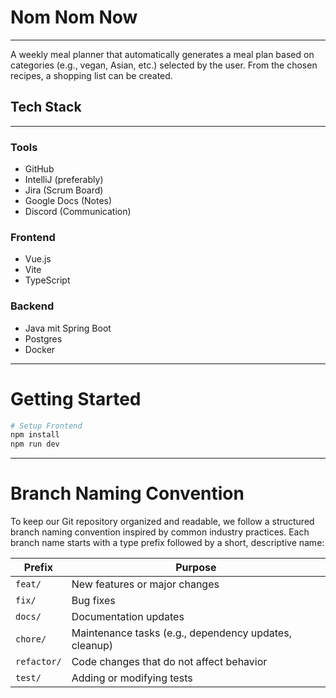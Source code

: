 # Nom Nom Now

---

A weekly meal planner that automatically generates a meal plan based on categories (e.g., vegan, Asian, etc.) selected by the user. From the chosen recipes, a shopping list can be created.
## Tech Stack

---

### Tools

- GitHub
- IntelliJ (preferably)
- Jira (Scrum Board)
- Google Docs (Notes)
- Discord (Communication)

### Frontend
- Vue.js
- Vite
- TypeScript

### Backend
- Java mit Spring Boot
- Postgres
- Docker

---

# Getting Started

```bash
# Setup Frontend
npm install
npm run dev
```

---

# Branch Naming Convention
To keep our Git repository organized and readable, we follow a structured branch naming convention inspired by common industry practices. Each branch name starts with a type prefix followed by a short, descriptive name:

| Prefix      | Purpose                                               |
|-------------|-------------------------------------------------------|
| `feat/`     | New features or major changes                         |
| `fix/`      | Bug fixes                                             |
| `docs/`     | Documentation updates                                 |
| `chore/`    | Maintenance tasks (e.g., dependency updates, cleanup) |
| `refactor/` | Code changes that do not affect behavior              |
| `test/`     | Adding or modifying tests                             |




